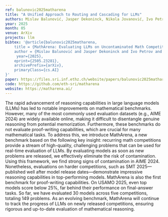 ```yaml
---
ref: balunovic2025matharena
title: "A Unified Approach to Routing and Cascading for LLMs"
authors: Mislav Balunović, Jasper Dekoninck, Nikola Jovanović, Ivo Petrov, Martin Vechev
year: 2025
month: 05
venue: ArXiv
projects: llm
bibtex: '@article{balunovic2025matharena,
	title = {MathArena: Evaluating LLMs on Uncontaminated Math Competitions},
    author = {Mislav Balunović and Jasper Dekoninck and Ivo Petrov and Nikola Jovanović and Martin Vechev},
	 year={2025},
    eprint={2505.23281},
    archivePrefix={arXiv},
    primaryClass={cs.AI}
}'
paper: https://files.sri.inf.ethz.ch/website/papers/balunovic2025matharena.pdf
code: https://github.com/eth-sri/matharena
website: https://matharena.ai/
---
```

The rapid advancement of reasoning capabilities in large language models (LLMs) has led to notable improvements on mathematical benchmarks. However, many of the most commonly used evaluation datasets (e.g., AIME 2024) are widely available online, making it difficult to disentangle genuine reasoning from potential memorization. Furthermore, these benchmarks do not evaluate proof-writing capabilities, which are crucial for many mathematical tasks. To address this, we introduce MathArena, a new benchmark based on the following key insight: recurring math competitions provide a stream of high-quality, challenging problems that can be used for real-time evaluation of LLMs. By evaluating models as soon as new problems are released, we effectively eliminate the risk of contamination. Using this framework, we find strong signs of contamination in AIME 2024. Nonetheless, evaluations on harder competitions, such as SMT 2025—published well after model release dates—demonstrate impressive reasoning capabilities in top-performing models. MathArena is also the first benchmark for proof-writing capabilities. On USAMO 2025, even top models score below 25%, far behind their performance on final-answer tasks. So far, we have evaluated 30 models across five competitions, totaling 149 problems. As an evolving benchmark, MathArena will continue to track the progress of LLMs on newly released competitions, ensuring rigorous and up-to-date evaluation of mathematical reasoning.